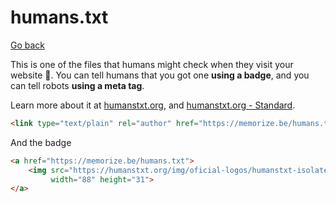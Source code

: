 # humans.txt

[Go back](../index.md#websites-improvements-summary)

This is one of the files that humans might check when they visit your website 🧐. You can tell humans that you got one **using a badge**, and you can tell robots **using a meta tag**. 

Learn more about it at [humanstxt.org](https://humanstxt.org/),
and [humanstxt.org - Standard](https://humanstxt.org/Standard.html).

```html
<link type="text/plain" rel="author" href="https://memorize.be/humans.txt"/>
```

And the badge

```html
<a href="https://memorize.be/humans.txt">
    <img src="https://humanstxt.org/img/oficial-logos/humanstxt-isolated-blank.gif" alt="Humans.txt" 
         width="88" height="31">
</a>
```